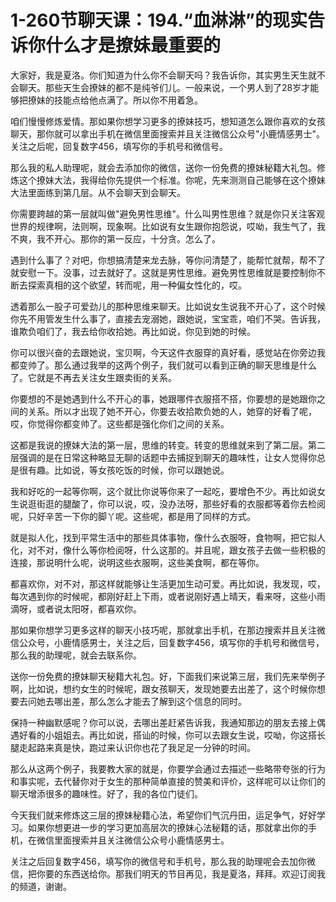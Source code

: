 # 1-260节聊天课：194.“血淋淋”的现实告诉你什么才是撩妹最重要的

大家好，我是夏洛。你们知道为什么你不会聊天吗？我告诉你，其实男生天生就不会聊天。那些天生会撩妹的都不是纯爷们儿。一般来说，一个男人到了28岁才能够把撩妹的技能点给他点满了。所以你不用着急。

咱们慢慢修炼爱情。那如果你想学习更多的撩妹技巧，想知道怎么跟你喜欢的女孩聊天，那你就可以拿出手机在微信里面搜索并且关注微信公众号"小鹿情感男士"。关注之后呢，回复数字456，填写你的手机号和微信号。

那么我的私人助理呢，就会去添加你的微信，送你一份免费的撩妹秘籍大礼包。修炼这个撩妹大法，我得给你先提供一个标准。你呢，先来测测自己能够在这个撩妹大法里面练到第几层。从不会聊天到会聊天。

你需要跨越的第一层就叫做"避免男性思维"。什么叫男性思维？就是你只关注客观世界的规律啊，法则啊，现象啊。比如说有女生跟你抱怨说，哎呦，我生气了，我不爽，我不开心。那你的第一反应，十分贪。怎么了。

遇到什么事了？对吧，你想搞清楚来龙去脉，等你问清楚了，能帮忙就帮，帮不了就安慰一下。没事，过去就好了。这就是男性思维。避免男性思维就是要控制你不断去探索真相的这个欲望，转而呢，用一种偏女性化的，哎。

透着那么一股子可爱劲儿的那种思维来聊天。比如说女生说我不开心了，这个时候你先不用管发生什么事了，直接去宠溺她，跟她说，宝宝乖，咱们不哭。告诉我，谁欺负咱们了，我去给你收拾她。再比如说，你见到她的时候。

你可以很兴奋的去跟她说，宝贝啊，今天这件衣服穿的真好看，感觉站在你旁边我都变帅了。那么通过我举的这两个例子，我们就可以看到正确的聊天思维是什么了。它就是不再去关注女生跟卖街的关系。

你要想的不是她遇到什么不开心的事，她跟哪件衣服搭不搭，你要想的是她跟你之间的关系。所以才出现了她不开心，你要去收拾欺负她的人，她穿的好看了呢，哎，你觉得你都变帅了。这些都是强化你们之间的关系。

这都是我说的撩妹大法的第一层，思维的转变。转变的思维就来到了第二层。第二层强调的是在日常这种略显无聊的话题中去捕捉到聊天的趣味性，让女人觉得你总是很有趣。比如说，等女孩吃饭的时候，你可以跟她说。

我和好吃的一起等你啊，这个就比你说等你来了一起吃，要增色不少。再比如说女生说逛街逛的腿酸了，你可以说，哎，没办法呀，那些好看的衣服都等着你去检阅呢，只好辛苦一下你的脚丫呢。这些呢，都是用了同样的方式。

就是拟人化，找到平常生活中的那些具体事物，像什么衣服呀，食物啊，把它拟人化，对不对，像什么等你检阅呀，什么这那的。并且呢，跟女孩子去做一些积极的连接，那说明什么呢，说明这些衣服啊，这些美食啊，都在等你。

都喜欢你，对不对，那这样就能够让生活更加生动可爱。再比如说，我发现，哎，每次遇到你的时候呢，都刚好赶上下雨，或者说刚好遇上晴天，看来呀，这些小雨滴呀，或者说太阳呀，都喜欢你。

那如果你想学习更多这样的聊天小技巧呢，那就拿出手机，在那边搜索并且关注微信公众号，小鹿情感男士，关注之后，回复数字456，填写你的手机号和微信号，那么我的助理呢，就会去联系你。

送你一份免费的撩妹聊天秘籍大礼包。好，下面我们来说第三层，我们先来举例子啊，比如说，想约女生的时候呢，跟女孩聊天，发现她要去出差了，这个时候你想要去问她去哪出差，那么怎么才能去了解到这个信息的同时。

保持一种幽默感呢？你可以说，去哪出差赶紧告诉我，我通知那边的朋友去接上偶遇好看的小姐姐去。再比如说，搭讪的时候，你可以去跟女生说，哎呦，你这搭长腿走起路来真是快，跑过来认识你也花了我足足一分钟的时间。

那么从这两个例子，我要教大家的就是，你要学会通过去描述一些略带夸张的行为和事实呢，去代替你对于女生的那种简单直接的赞美和评价，这样呢可以让你们的聊天增添很多的趣味性。好了，我的各位门徒们。

今天我们就来修炼这三层的撩妹秘籍心法，希望你们气沉丹田，运足争气，好好学习。如果你想更进一步的学习更加高层次的撩妹心法秘籍的话，那就拿出你的手机，在微信里面搜索并且关注微信公众号小鹿情感男士。

关注之后回复数字456，填写你的微信号和手机号，那么我的助理呢会去加你微信，把你要的东西送给你。那我们明天的节目再见，我是夏洛，拜拜。欢迎订阅我的频道，谢谢。

